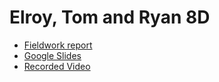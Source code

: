 # Elroy, Tom and Ryan 8D

- [Fieldwork report](https://docs.google.com/document/d/1Mjm_wggvEuNiv-RZQQ1r0H64-g3Qlw7m/edit?usp=sharing&ouid=115324397212143607970&rtpof=true&sd=true)
- [Google Slides](https://docs.google.com/presentation/d/153wmvpAmrZXp36cQOYowuU7Imjfe6wwjHmDD4W9fKcg/edit?usp=sharing)
- [Recorded Video](https://clipchamp.com/watch/sXSf5JcbD91)
